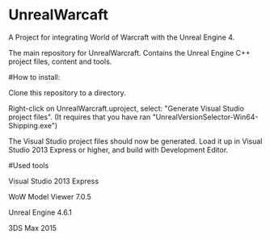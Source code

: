 # UnrealWarcaft

A Project for integrating World of Warcraft with the Unreal Engine 4.

The main repository for UnrealWarcraft. Contains the Unreal Engine C++ project files, content and tools.

#How to install:

Clone this repository to a directory.

Right-click on UnrealWarcraft.uproject, select: "Generate Visual Studio project files". (It requires that you have ran "UnrealVersionSelector-Win64-Shipping.exe")

The Visual Studio project files should now be generated. Load it up in Visual Studio 2013 Express or higher, and build with Development Editor.

#Used tools

Visual Studio 2013 Express

WoW Model Viewer 7.0.5

Unreal Engine 4.6.1

3DS Max 2015
